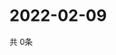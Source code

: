 # 2022-02-09
  共 0条

  <!-- BEGIN -->
  <!-- 最后更新时间Wed Feb 09 2022 22:03:43 GMT+0000 (Coordinated Universal Time) -->
  
  <!-- END -->
  
  